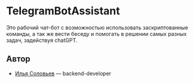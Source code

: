 # TelegramBotAssistant
Это рабочий чат-бот с возможностью использовать заскриптованные команды, а так же вести беседу и помогать в решении самых разных задач, задействуя chatGPT.


## Автор

- [Илья Соловьев](https://github.com/exerussus) — backend-developer
